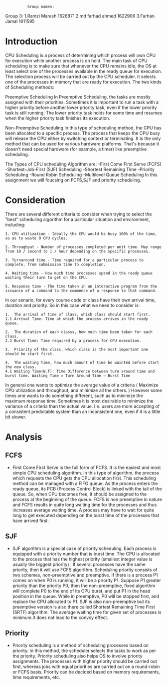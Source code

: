 

              Group names:
   Group 3:
     1.Ramzi Maresh 1626871
     2.md farhad ahmed 1622909
     3.Farhan Jamal 1611595

# Introduction

CPU Scheduling is a process of determining which process will own CPU for execution while another process is on hold. 
The main task of CPU scheduling is to make sure that whenever the CPU remains idle, the OS at least select one of the 
processes available in the ready queue for execution. The selection process will be carried out by the CPU scheduler. 
It selects one of the processes in memory that are ready for execution.
The two kinds of Scheduling methods:

Preemptive Scheduling
In Preemptive Scheduling, the tasks are mostly assigned with their priorities. Sometimes it is important to run a task 
with a higher priority before another lower priority task, even if the lower priority task is still running. The lower 
priority task holds for some time and resumes when the higher priority task finishes its execution.

Non-Preemptive Scheduling
In this type of scheduling method, the CPU has been allocated to a specific process. The process that keeps the CPU busy 
will release the CPU either by switching context or terminating. It is the only method that can be used for various 
hardware platforms. That's because it doesn't need special hardware (for example, a timer) like preemptive scheduling.

The Types of CPU scheduling Algorithm are:
-First Come First Serve (FCFS)
-Shortest-Job-First (SJF) Scheduling
-Shortest Remaining Time
-Priority Scheduling
-Round Robin Scheduling
-Multilevel Queue Scheduling
In this assignment we will foucsing on FCFS,SJF and priority scheduling.

# Consideration


There are several different criteria to consider when trying to select the "best" scheduling algorithm for a particular situation and environment, including:

	1. CPU utilization - Ideally the CPU would be busy 100% of the time, so as to waste 0 CPU cycles.

	2. Throughput - Number of processes completed per unit time. May range from 10 / second to 1 / hour depending on the specific processes.

	3. Turnaround time - Time required for a particular process to complete, from submission time to completion.

	4. Waiting time - How much time processes spend in the ready queue waiting their turn to get on the CPU.

	5. Response time - The time taken in an interactive program from the issuance of a command to the commence of a response to that command.

In our senario, for every course code or class have their own arrival time, duration and priority. So in this case what we need to consider is:

	1.  The arrival of time of class, which class should start first.
	1.1 Arrival Time: Time at which the process arrives in the ready queue.

	2.  The duration of each classs, how much time been taken for each class.
	2.2 Burst Time: Time required by a process for CPU execution.

	3.  Priority of the class, which class is the most important one should be start first.

	4.  The waiting time, how much amount of time be wainted before start the new class.
	4.1 Waiting Time(W.T): Time Difference between turn around time and burst time. Waiting Time = Turn Around Time – Burst Time

In general one wants to optimize the average value of a criteria ( Maximize CPU utilization and throughput, and minimize 
all the others. ) However some times one wants to do something different, such as to minimize the maximum response time.
Sometimes it is most desirable to minimize the variance of a criteria than the actual value. I.e. users are more accepting 
of a consistent predictable system than an inconsistent one, even if it is a little bit slower.

# Analysis

## FCFS
- First Come First Serve is the full form of FCFS. It is the easiest and most simple CPU scheduling algorithm. In this type 
of algorithm, the process which requests the CPU gets the CPU allocation first. This scheduling method can be managed 
with a FIFO queue.
As the process enters the ready queue, its PCB (Process Control Block) is linked with the tail of the queue. So, 
when CPU becomes free, it should be assigned to the process at the beginning of the queue.
FCFS is non preemptive in nature and FCFS results in quite long waiting time for the processes and thus increases average waiting time.
A process may have to wait for quite long to get executed depending on the burst time of the processes that have arrived first.

## SJF
- SJF algorithm is a special case of priority scheduling. Each process is equipped with a priority number that is burst time. The
CPU is allocated to the process that has the highest priority (smallest integer value is usually the biggest priority) . If several
processes have the same priority, then it will use FCFS algorithm. Scheduling priority consists of two schemes, non-preemptive and
preemptive. If there is a process P1 comes on when P0 is running, it will be a priority P1. Suppose P1 greater priority than the
priority P0; then the non-preemptive, fixed algorithm will complete P0 to the end of its CPU burst, and put P1 in the head position
in the queue. While in preemptive, P0 will be stopped first, and replace the CPU allocated to P1.
SJF is also non-preemptive but its preemptive version is also there called Shortest Remaining Time First (SRTF) algorithm.
The average waiting time for given set of processes is minimum.It does not lead to the convoy effect.

## Priority

- Priority scheduling is a method of scheduling processes based on priority. In this method, the scheduler selects the tasks 
to work as per the priority.
Priority scheduling also helps OS to involve priority assignments. The processes with higher priority should be carried out 
first, whereas jobs with equal priorities are carried out on a round-robin or FCFS basis. Priority can be decided based on 
memory requirements, time requirements, etc.

